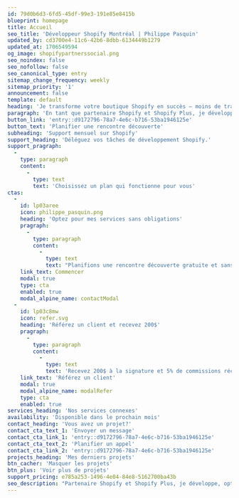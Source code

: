 ```yaml
---
id: 79d0b6d3-6fd5-45df-99e3-191e85e8415b
blueprint: homepage
title: Accueil
seo_title: 'Développeur Shopify Montréal | Philippe Pasquin'
updated_by: cd3700e4-11c6-42b6-8dbb-6134449b1279
updated_at: 1706549594
og_image: shopifypartnerssocial.png
seo_noindex: false
seo_nofollow: false
seo_canonical_type: entry
sitemap_change_frequency: weekly
sitemap_priority: '1'
announcement: false
template: default
heading: 'Je transforme votre boutique Shopify en succès – moins de tracas, plus de résultats, c’est garanti!'
paragraph: 'En tant que partenaire Shopify et Shopify Plus, je développe, optimise et assure la maintenance de solutions eCommerce sur Shopify.'
button_link: 'entry::d9172796-78a7-4e6c-b716-53ba1946125e'
button_text: 'Planifier une rencontre découverte'
subheading: 'Support mensuel sur Shopify'
support_heading: 'Déléguez vos tâches de développement Shopify.'
support_pragraph:
  -
    type: paragraph
    content:
      -
        type: text
        text: 'Choisissez un plan qui fonctionne pour vous'
ctas:
  -
    id: lp03aree
    icon: philippe_pasquin.png
    heading: 'Optez pour mes services sans obligations'
    pragraph:
      -
        type: paragraph
        content:
          -
            type: text
            text: "Planifions une rencontre découverte gratuite et sans obligations afin de discuter de vos besoins! C'est le moyen idéal pour faire un essai et vous assurer que mes services vous conviennent."
    link_text: Commencer
    modal: true
    type: cta
    enabled: true
    modal_alpine_name: contactModal
  -
    id: lp03c8mw
    icon: refer.svg
    heading: 'Référez un client et recevez 200$'
    pragraph:
      -
        type: paragraph
        content:
          -
            type: text
            text: 'Recevez 200$ à la signature et 5% de commissions récurrentes sur les 3 premiers mois.'
    link_text: 'Référez un client'
    modal: true
    modal_alpine_name: modalRefer
    type: cta
    enabled: true
services_heading: 'Nos services connexes'
availability: 'Disponible dans le prochain mois'
contact_heading: 'Vous avez un projet?'
contact_cta_text_1: 'Envoyer un message'
contact_cta_link_1: 'entry::d9172796-78a7-4e6c-b716-53ba1946125e'
contact_cta_text_2: 'Planifier un appel'
contact_cta_link_2: 'entry::d9172796-78a7-4e6c-b716-53ba1946125e'
projects_heading: 'Mes derniers projets'
btn_cacher: 'Masquer les projets'
btn_plus: 'Voir plus de projets'
support_pricing: e785a253-1496-4e04-84e8-5162700ba43b
seo_description: "Partenaire Shopify et Shopify Plus, je développe, optimise et assure la maintenance de solutions eCommerce sur Shopify. Expert Shopify Montréal accrédité disponible à l'heure."
---
```

